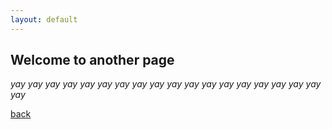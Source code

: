 ```yaml
---
layout: default
---
```


## Welcome to another page

_yay_
_yay_
_yay_
_yay_
_yay_
_yay_
_yay_
_yay_
_yay_
_yay_
_yay_
_yay_
_yay_
_yay_
_yay_
_yay_
_yay_
_yay_
_yay_

[back](./)

